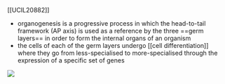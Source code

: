 [[UCIL20882]]

 - organogenesis is a progressive process in which the head-to-tail framework (AP axis) is used as a reference by the three ==germ layers== in order to form the internal organs of an organism
 - the cells of each of the germ layers undergo [[cell differentiation]] where they go from less-specialised to more-specialised through the expression of a specific set of genes

![](https://i.imgur.com/JOJFLMq.png)

